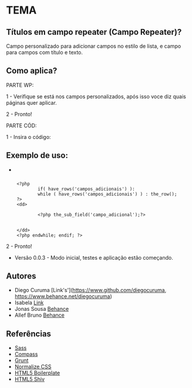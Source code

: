 # TEMA

## Títulos em campo repeater (Campo Repeater)?

Campo personalizado para adicionar campos no estilo de lista, e campo para campos com título e texto.


## Como aplica?

PARTE WP:

1 - Verifique se está nos campos personalizados, após isso voce diz quais páginas quer aplicar.

2 - Pronto!

PARTE CÓD:

1 - Insira o código: 
## Exemplo de uso:


<ul class="blc-campos">
<?php
if( have_rows('adicionar_campos') ):
while ( have_rows('adicionar_campos') ) : the_row();
?>
    <li class="blc-campo-li">
    <?php the_sub_field('campo');?>
    </li>
<?php endwhile; endif; ?>
</ul>



<!-- campo e título -->
<dl class="blc-campos">
<?php
    if( have_rows('adicionar_campos_com_titulo') ):
    while ( have_rows('adicionar_campos_com_titulo') ) : the_row();
?>
<dt>
<h3><?php the_sub_field('titulo');?></h3>
</dt>

        <?php
                if( have_rows('campos_adicionais') ):
                while ( have_rows('campos_adicionais') ) : the_row();
        ?>    
        <dd>

                <?php the_sub_field('campo_adicional');?>


        </dd>
        <?php endwhile; endif; ?>

<?php endwhile; endif; ?>
</dl>



2 - Pronto!


* Versão 0.0.3 - Modo inicial, testes e aplicação estão começando.


## Autores

* Diego Curuma [Link's'](https://www.github.com/diegocuruma, https://www.behance.net/diegocuruma)
* Isabela [Link](https://www.link)
* Jonas Sousa [Behance](https://www.behance.net/onasousa)
* Allef Bruno [Behance](https://www.behance.net/)

## Referências 

* [Sass](http://sass-lang.com/)
* [Compass](http://compass-style.org/)
* [Grunt](http://gruntjs.com/)
* [Normalize CSS](http://necolas.github.io/normalize.css/)
* [HTML5 Boilerplate](http://html5boilerplate.com/)
* [HTML5 Shiv](https://github.com/aFarkas/html5shiv)
